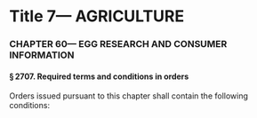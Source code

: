 
# Title 7— AGRICULTURE
### CHAPTER 60— EGG RESEARCH AND CONSUMER INFORMATION
#### § 2707. Required terms and conditions in orders

Orders issued pursuant to this chapter shall contain the following conditions:
